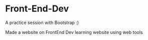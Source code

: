 # Front-End-Dev
A practice session with Bootstrap :)

Made a website on FrontEnd Dev learning website using web tools

